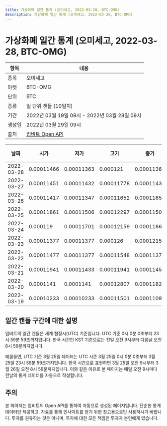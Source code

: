 ```yaml
---
title: 가상화폐 일간 통계 (오미세고, 2022-03-28, BTC-OMG)
description: 가상화폐 일간 통계 (오미세고, 2022-03-28, BTC-OMG)
---
```



가상화폐 일간 통계 (오미세고, 2022-03-28, BTC-OMG)
===

|항목|내용|
|--|--|
|종목|오미세고|
|마켓|BTC-OMG|
|단위|BTC|
|종류|일 단위 캔들 (10일치)|
|기간|2022년 03월 19일 09시 - 2022년 03월 28일 09시|
|생성일|2022년 03월 29일 09시|
|출처|[업비트 Open API](https://docs.upbit.com)|


|날짜|시가|저가|고가|종가|비고|
|--|--|--|--|--|--|
|2022-03-28|0.00011466|0.00011363|0.000121|0.00011363|    |
|2022-03-27|0.00011451|0.00011432|0.00011778|0.00011432|    |
|2022-03-26|0.00011417|0.00011347|0.00011652|0.00011652|    |
|2022-03-25|0.00011861|0.00011506|0.00012297|0.00011506|    |
|2022-03-24|0.000119|0.00011701|0.00012159|0.0001186|    |
|2022-03-23|0.00011377|0.00011377|0.000126|0.00012159|    |
|2022-03-22|0.00011477|0.00011377|0.00011548|0.00011377|    |
|2022-03-21|0.00011941|0.00011433|0.00011941|0.0001145|    |
|2022-03-20|0.0001141|0.0001141|0.00012807|0.00011829|    |
|2022-03-19|0.00010233|0.00010233|0.00011501|0.00011094|    |


일간 캔들 구간에 대한 설명
---


업비트의 일간 캔들은 세계 협정시(UTC) 기준입니다. 
UTC 기준 0시 0분 0초부터 23시 59분 59초까지입니다. 
한국 시간인 KST 기준으로는 전일 오전 9시부터 다음날 오전 8시 59분까지입니다. 


예를들면, UTC 기준 3월 25일 데이터는 UTC 시준 3월 25일 0시 0분 0초부터 3월 25일 23시 59분 59초까지입니다. 
한국 시간으로 표현하면 3월 25일 오전 9시부터 3월 26일 오전 8시 59분까지입니다. 
이와 같은 이유로 본 페이지는 매일 오전 9시마다 전날의 통계 데이터를 자동으로 작성합니다. 


주의
---


본 페이지는 업비트의 Open API를 통하여 자동으로 생성된 페이지입니다. 
단순한 통계 데이터만 제공하고, 자료를 통해 인사이트를 얻기 위한 참고용으로만 사용하시기 바랍니다. 
투자를 권유하는 것은 아니며, 투자에 대한 모든 책임은 투자자 본인에게 있습니다. 
